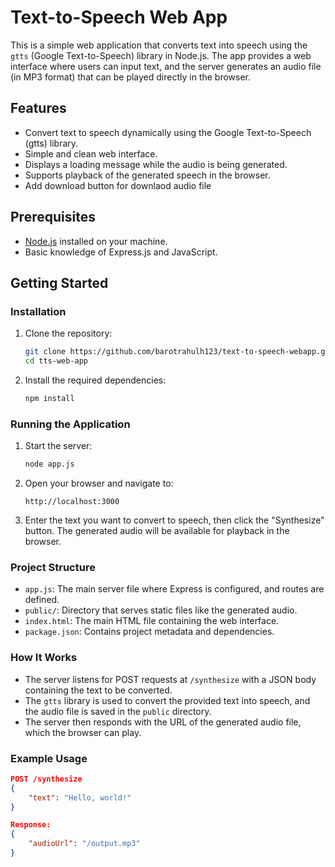 # Text-to-Speech Web App

This is a simple web application that converts text into speech using the `gtts` (Google Text-to-Speech) library in Node.js. The app provides a web interface where users can input text, and the server generates an audio file (in MP3 format) that can be played directly in the browser.

## Features

- Convert text to speech dynamically using the Google Text-to-Speech (gtts) library.
- Simple and clean web interface.
- Displays a loading message while the audio is being generated.
- Supports playback of the generated speech in the browser.
- Add download button for downlaod audio file

## Prerequisites

- [Node.js](https://nodejs.org/) installed on your machine.
- Basic knowledge of Express.js and JavaScript.

## Getting Started

### Installation

1. Clone the repository:
    ```bash
    git clone https://github.com/barotrahulh123/text-to-speech-webapp.git
    cd tts-web-app
    ```

2. Install the required dependencies:
    ```bash
    npm install
    ```

### Running the Application

1. Start the server:
    ```bash
    node app.js
    ```

2. Open your browser and navigate to:
    ```
    http://localhost:3000
    ```

3. Enter the text you want to convert to speech, then click the "Synthesize" button. The generated audio will be available for playback in the browser.

### Project Structure

- `app.js`: The main server file where Express is configured, and routes are defined.
- `public/`: Directory that serves static files like the generated audio.
- `index.html`: The main HTML file containing the web interface.
- `package.json`: Contains project metadata and dependencies.

### How It Works

- The server listens for POST requests at `/synthesize` with a JSON body containing the text to be converted.
- The `gtts` library is used to convert the provided text into speech, and the audio file is saved in the `public` directory.
- The server then responds with the URL of the generated audio file, which the browser can play.

### Example Usage

```json
POST /synthesize
{
    "text": "Hello, world!"
}

Response:
{
    "audioUrl": "/output.mp3"
}

